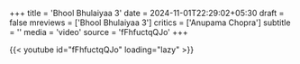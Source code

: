 +++
title = 'Bhool Bhulaiyaa 3'
date = 2024-11-01T22:29:02+05:30
draft = false
mreviews = ['Bhool Bhulaiyaa 3']
critics = ['Anupama Chopra']
subtitle = ''
media = 'video'
source = 'fFhfuctqQJo'
+++

{{< youtube id="fFhfuctqQJo" loading="lazy" >}}
